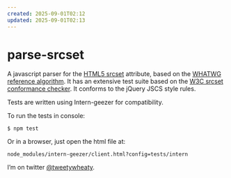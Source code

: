 ```yaml
---
created: 2025-09-01T02:12
updated: 2025-09-01T02:13
---
```

# parse-srcset

A javascript parser for the [HTML5 srcset](http://www.w3.org/TR/html-srcset/) attribute, based on the [WHATWG reference algorithm](https://html.spec.whatwg.org/multipage/embedded-content.html#parse-a-srcset-attribute). It has an extensive test suite based on the [W3C srcset conformance checker](http://w3c-test.org/html/semantics/embedded-content/the-img-element/srcset/parse-a-srcset-attribute.html). It conforms to the jQuery JSCS style rules.

Tests are written using Intern-geezer for compatibility.

To run the tests in console:

```
$ npm test
```

Or in a browser, just open the html file at:

```
node_modules/intern-geezer/client.html?config=tests/intern
```

I’m on twitter [@tweetywheaty](https://twitter.com/tweetywheaty).
